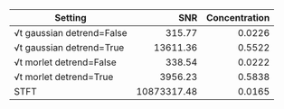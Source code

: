 | Setting | SNR | Concentration |
|---|---:|---:|
| √t gaussian detrend=False | 315.77 | 0.0226 |
| √t gaussian detrend=True | 13611.36 | 0.5522 |
| √t morlet detrend=False | 338.54 | 0.0222 |
| √t morlet detrend=True | 3956.23 | 0.5838 |
| STFT | 10873317.48 | 0.0165 |